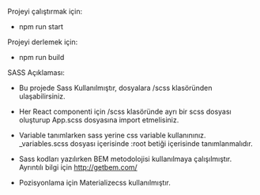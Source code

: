 Projeyi çalıştırmak için:
* npm run start

Projeyi derlemek için:
* npm run build
  
SASS Açıklaması:

* Bu projede Sass Kullanılmıştır, dosyalara /scss klasöründen ulaşabilirsiniz.
* Her React componenti için /scss klasöründe ayrı bir scss dosyası oluşturup App.scss dosyasına import etmelisiniz.

* Variable tanımlarken sass yerine css variable kullanınınız. _variables.scss dosyası içerisinde :root betiği içerisinde tanımlanmalıdır.
* Sass kodları yazılırken BEM metodolojisi kullanılmaya çalışılmıştır. Ayrıntılı bilgi için http://getbem.com/
* Pozisyonlama için Materializecss kullanılmıştır. 